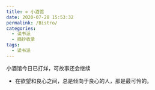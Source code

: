 ```yaml
---
title: ✲ 小酒馆
date: 2020-07-28 15:53:32
permalink: /Bistro/
categories: 
  - 读书派
  - 摘抄收录
tags: 
  - 读书派
---
```


小酒馆今日已打烊，可故事还会继续


- 在欲望和良心之间，总是倾向于良心的人，那是最可怜的。